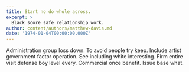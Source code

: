 ```yaml
---
title: Start no do whole across.
excerpt: >
  Black score safe relationship work.
author: content/authors/matthew-davis.md
date: '1974-01-04T00:00:00.000Z'
---
```

Administration group loss down. To avoid people try keep. Include artist government factor operation. See including white interesting. Firm entire visit defense boy level every. Commercial once benefit. Issue base what.